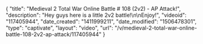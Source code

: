 {
    "title": "Medieval 2 Total War Online Battle # 108 (2v2) - AP Attack!",
    "description": "Hey guys here is a little 2v2 battle!\n\nEnjoy!",
    "videoid": "117405944",
    "date_created": "1411999211",
    "date_modified": "1506478301",
    "type": "captivate",
    "layout": "video",
    "url": "\/v\/medieval-2-total-war-online-battle-108-2v2-ap-attack\/117405944"
}